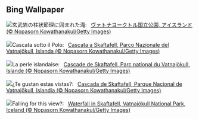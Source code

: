 ## Bing Wallpaper
![](https://www.bing.com/th?id=OHR.SkaftafellWaterfall_JA-JP1502759780_UHD.jpg&w=1000)玄武岩の柱状節理に囲まれた滝:&nbsp;&ensp;[ヴァトナヨークトル国立公園, アイスランド (© Nopasorn Kowathanakul/Getty Images)](https://www.bing.com/th?id=OHR.SkaftafellWaterfall_JA-JP1502759780_UHD.jpg)
<br><br/>
![](https://www.bing.com/th?id=OHR.SkaftafellWaterfall_IT-IT8228006063_UHD.jpg&w=1000)Cascata sotto il Polo:&nbsp;&ensp;[Cascata a Skaftafell, Parco Nazionale del Vatnajökull, Islanda (© Nopasorn Kowathanakul/Getty Images)](https://www.bing.com/th?id=OHR.SkaftafellWaterfall_IT-IT8228006063_UHD.jpg)
<br><br/>
![](https://www.bing.com/th?id=OHR.SkaftafellWaterfall_FR-FR6109608745_UHD.jpg&w=1000)La perle islandaise:&nbsp;&ensp;[Cascade de Skaftafell, Parc national du Vatnajökull, Islande  (© Nopasorn Kowathanakul/Getty Images)](https://www.bing.com/th?id=OHR.SkaftafellWaterfall_FR-FR6109608745_UHD.jpg)
<br><br/>
![](https://www.bing.com/th?id=OHR.SkaftafellWaterfall_ES-ES6245666975_UHD.jpg&w=1000)¿Te gustan estas vistas?:&nbsp;&ensp;[Cascada de Skaftafell, Parque Nacional de Vatnajökull, Islandia (© Nopasorn Kowathanakul/Getty Images)](https://www.bing.com/th?id=OHR.SkaftafellWaterfall_ES-ES6245666975_UHD.jpg)
<br><br/>
![](https://www.bing.com/th?id=OHR.SkaftafellWaterfall_EN-GB1674771386_UHD.jpg&w=1000)Falling for this view?:&nbsp;&ensp;[Waterfall in Skaftafell, Vatnajökull National Park, Iceland (© Nopasorn Kowathanakul/Getty Images)](https://www.bing.com/th?id=OHR.SkaftafellWaterfall_EN-GB1674771386_UHD.jpg)
<br><br/>

